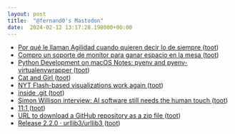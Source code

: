 ```yaml
---
layout: post
title:  "@fernand0's Mastodon"
date:  2024-02-12 13:17:28.198000+00:00
---
```

*  [Por qué le llaman Agilidad cuando quieren decir lo de siempre ](https://navegapolis.com/website/por-que-le-llaman-agilidad-cuando-quieren-decir-lo-de-siempre) ([toot](https://mastodon.social/@fernand0/111918700835373336))
*  [Compro un soporte de monitor para ganar espacio en la mesa ](https://picodotdev.github.io/blog-bitix/2024/01/compro-un-soporte-de-monitor-para-ganar-espacio-en-la-mesa) ([toot](https://mastodon.social/@fernand0/111918598333919765))
*  [Python Development on macOS Notes: pyenv and pyenv-virtualenvwrapper ](https://micro.webology.dev/2024/02/10/python-development-on.htm) ([toot](https://mastodon.social/@fernand0/111918490716131300))
*  [Cat and Girl ](https://catandgirl.com/4000-of-my-closest-friends) ([toot](https://mastodon.social/@fernand0/111918364803007105))
*  [NYT Flash-based visualizations work again ](https://flowingdata.com/2024/01/10/nyt-flash-based-visualizations-work-again) ([toot](https://mastodon.social/@fernand0/111918355537398714))
*  [inside .git ](https://wizardzines.com/comics/inside-git) ([toot](https://mastodon.social/@fernand0/111918129930743675))
*  [Simon Willison interview: AI software still needs the human touch ](https://www.theregister.com/2024/01/24/willison_ai_software_development) ([toot](https://mastodon.social/@fernand0/111918129014748688))
*  [11:1 ](https://mastodon.social/@fernand0/111917969632589195) ([toot](https://mastodon.social/@fernand0/111917969632589195))
*  [URL to download a GitHub repository as a zip file ](https://observablehq.com/@simonw/download-github-rep) ([toot](https://mastodon.social/@fernand0/111917888510454023))
*  [Release 2.2.0 · urllib3/urllib3 ](https://github.com/urllib3/urllib3/releases/tag/2.2.) ([toot](https://mastodon.social/@fernand0/111917835138227313))
